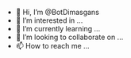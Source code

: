 - 👋 Hi, I’m @BotDimasgans
- 👀 I’m interested in ...
- 🌱 I’m currently learning ...
- 💞️ I’m looking to collaborate on ...
- 📫 How to reach me ...

<!---
BotDimasgans/BotDimasgans is a ✨ special ✨ repository because its `README.md` (this file) appears on your GitHub profile.
You can click the Preview link to take a look at your changes.
--->
